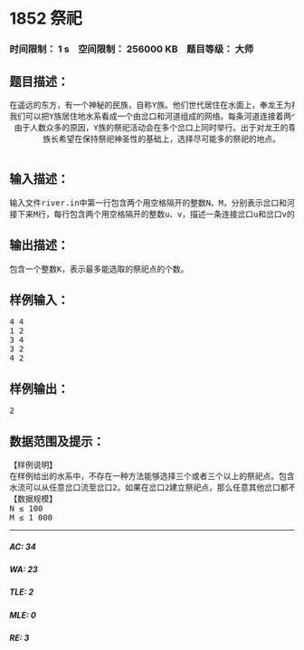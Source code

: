 # 1852 祭祀   
### 时间限制： 1 s&nbsp;&nbsp;&nbsp;&nbsp;空间限制： 256000 KB&nbsp;&nbsp;&nbsp;&nbsp;题目等级： 大师  
## 题目描述：  

<pre>
在遥远的东方，有一个神秘的民族，自称Y族。他们世代居住在水面上，奉龙王为神。每逢重大庆典，Y族都会在水面上举办盛大的祭祀活动。
我们可以把Y族居住地水系看成一个由岔口和河道组成的网络。每条河道连接着两个岔口，并且水在河道内按照一个固定的方向流动。显然，水系中不会有环流（下图描述一个环流的例子）。
 由于人数众多的原因，Y族的祭祀活动会在多个岔口上同时举行。出于对龙王的尊重，这些祭祀地点的选择必须非常慎重。准确地说，Y族人认为，如果水流可以从一个祭祀点流到另外一个祭祀点，那么祭祀就会失去它神圣的意义。
       族长希望在保持祭祀神圣性的基础上，选择尽可能多的祭祀的地点。

</pre>
  
  
## 输入描述：  

<pre>
输入文件river.in中第一行包含两个用空格隔开的整数N、M，分别表示岔口和河道的数目，岔口从1到N编号。
接下来M行，每行包含两个用空格隔开的整数u、v，描述一条连接岔口u和岔口v的河道，水流方向为自u向v。
</pre>
  
  
## 输出描述：  

<pre>
包含一个整数K，表示最多能选取的祭祀点的个数。
</pre>
  
  
## 样例输入：  

<pre>
4 4
1 2
3 4
3 2
4 2
</pre>
  
  
## 样例输出：  

<pre>
2
</pre>
  
  
## 数据范围及提示：  

<pre>
【样例说明】
在样例给出的水系中，不存在一种方法能够选择三个或者三个以上的祭祀点。包含两个祭祀点的测试点的方案有两种：选择岔口1与岔口3，选择岔口1与岔口4。
水流可以从任意岔口流至岔口2。如果在岔口2建立祭祀点，那么任意其他岔口都不能建立祭祀点，但是在最优的一种祭祀点的选取方案中我们可以建立两个祭祀点，所以岔口2不能建立祭祀点。对于其他岔口，至少存在一个最优方案选择该岔口为祭祀点.
【数据规模】
N ≤ 100
M ≤ 1 000
</pre>
  
  
***  

##### AC: 34  
##### WA: 23  
##### TLE: 2  
##### MLE: 0  
##### RE: 3  
